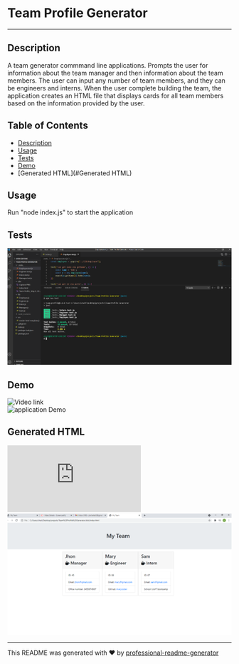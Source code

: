 
  # Team Profile Generator

  ---

  ## Description
  A team generator commmand line applications. Prompts the user for information about the team manager and then information about the team members. The user can input any number of team members, and they can be engineers and interns. When the user complete building the team, the application creates an HTML file that displays cards for all team members based on the information provided by the user. 

  ## Table of Contents
  * [Description](#description)
  * [Usage](#usage)
  * [Tests](#tests)
  * [Demo](#tests)
  * [Generated HTML](#Generated HTML)

  ## Usage
  Run "node index.js" to start the application 

  ## Tests
  ![npm test](dist/Capture-test.PNG)
 
  ## Demo
  ![Video link](https://drive.google.com/file/d/1b0p3_Y7_V4vNEsIHmuFHte-wjmIqyBSI/view?usp=sharing)  
  ![application Demo](https://github.com/chaitalizn/Team-Profile-Generator/blob/9634f96b03bf5ee79c6c2902aab2a853bb612aaa/dist/Team%20Profile_%20May%208,%202021%203_45%20PM.gif)
  
  ## Generated HTML
  ![application generated HTML file](https://github.com/chaitalizn/Team-Profile-Generator/blob/9634f96b03bf5ee79c6c2902aab2a853bb612aaa/dist/index.html)  
  ![application generated HTML screen capture](dist/Capture.PNG)

  ----

  This README was generated with ❤️ by [professional-readme-generator](https://github.com/chaitalizn/professional-readme-generator)
